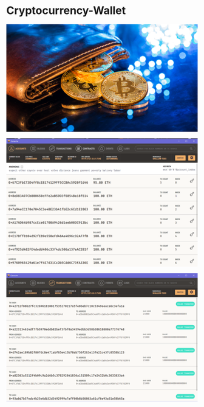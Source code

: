 # Cryptocurrency-Wallet

![Ganache image 1](images/19-4-challenge-image.png)

![Ganache image 1](images/ganache.png)

![Ganache image 1](images/ganache_tx.png)

